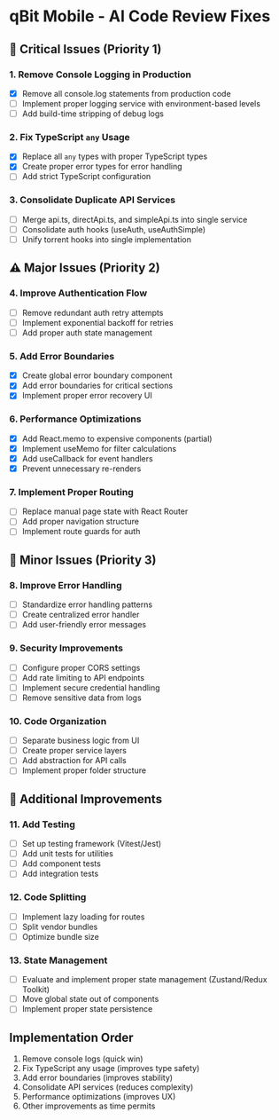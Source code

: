 # qBit Mobile - AI Code Review Fixes

## 🚨 Critical Issues (Priority 1)

### 1. Remove Console Logging in Production
- [x] Remove all console.log statements from production code
- [ ] Implement proper logging service with environment-based levels
- [ ] Add build-time stripping of debug logs

### 2. Fix TypeScript `any` Usage
- [x] Replace all `any` types with proper TypeScript types
- [x] Create proper error types for error handling
- [ ] Add strict TypeScript configuration

### 3. Consolidate Duplicate API Services
- [ ] Merge api.ts, directApi.ts, and simpleApi.ts into single service
- [ ] Consolidate auth hooks (useAuth, useAuthSimple)
- [ ] Unify torrent hooks into single implementation

## ⚠️ Major Issues (Priority 2)

### 4. Improve Authentication Flow
- [ ] Remove redundant auth retry attempts
- [ ] Implement exponential backoff for retries
- [ ] Add proper auth state management

### 5. Add Error Boundaries
- [x] Create global error boundary component
- [x] Add error boundaries for critical sections
- [x] Implement proper error recovery UI

### 6. Performance Optimizations
- [x] Add React.memo to expensive components (partial)
- [x] Implement useMemo for filter calculations
- [x] Add useCallback for event handlers
- [x] Prevent unnecessary re-renders

### 7. Implement Proper Routing
- [ ] Replace manual page state with React Router
- [ ] Add proper navigation structure
- [ ] Implement route guards for auth

## 📝 Minor Issues (Priority 3)

### 8. Improve Error Handling
- [ ] Standardize error handling patterns
- [ ] Create centralized error handler
- [ ] Add user-friendly error messages

### 9. Security Improvements
- [ ] Configure proper CORS settings
- [ ] Add rate limiting to API endpoints
- [ ] Implement secure credential handling
- [ ] Remove sensitive data from logs

### 10. Code Organization
- [ ] Separate business logic from UI
- [ ] Create proper service layers
- [ ] Add abstraction for API calls
- [ ] Implement proper folder structure

## 🎯 Additional Improvements

### 11. Add Testing
- [ ] Set up testing framework (Vitest/Jest)
- [ ] Add unit tests for utilities
- [ ] Add component tests
- [ ] Add integration tests

### 12. Code Splitting
- [ ] Implement lazy loading for routes
- [ ] Split vendor bundles
- [ ] Optimize bundle size

### 13. State Management
- [ ] Evaluate and implement proper state management (Zustand/Redux Toolkit)
- [ ] Move global state out of components
- [ ] Implement proper state persistence

## Implementation Order
1. Remove console logs (quick win)
2. Fix TypeScript any usage (improves type safety)
3. Add error boundaries (improves stability)
4. Consolidate API services (reduces complexity)
5. Performance optimizations (improves UX)
6. Other improvements as time permits
